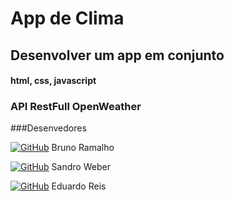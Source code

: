 # App de Clima


## Desenvolver um app em conjunto

#### html, css, javascript
### API RestFull OpenWeather

###Desenvedores

[![GitHub](https://img.shields.io/badge/GitHub-100000?style=for-the-badge&logo=github&logoColor=white)](https://github.com/brunoramalho01)  Bruno Ramalho

[![GitHub](https://img.shields.io/badge/GitHub-100000?style=for-the-badge&logo=github&logoColor=white)](https://github.com/SandroWeber02) Sandro Weber

[![GitHub](https://img.shields.io/badge/GitHub-100000?style=for-the-badge&logo=github&logoColor=white)](https://github.com/Sevennx) Eduardo Reis


